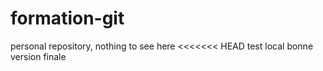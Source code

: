 # formation-git
personal repository, nothing to see here
<<<<<<< HEAD
test local bonne version finale


